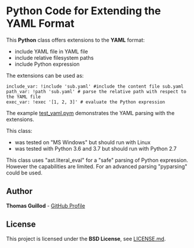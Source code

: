 # Python Code for Extending the YAML Format

This **Python** class offers extensions to the **YAML** format:
* include YAML file in YAML file
* include relative filesystem paths
* include Python expression

The extensions can be used as:
```
include_var: !include 'sub.yaml' #include the content file sub.yaml
path_var: !path 'sub.yaml' # parse the relative path with respect to the YAML file
exec_var: !exec '[1, 2, 3]' # evaluate the Python expression
```

The example [test_yaml.pym](test_yaml.py) demonstrates the YAML parsing with the extensions.

This class:
* was tested on "MS Windows" but should run with Linux
* was tested with Python 3.6 and 3.7 but should run with Python 2.7

This class uses "ast.literal_eval" for a "safe" parsing of Python expression. However the capabilities are limited.
For an advanced parsing "pyparsing" could be used.

## Author

**Thomas Guillod** - [GitHub Profile](https://github.com/otvam)

## License

This project is licensed under the **BSD License**, see [LICENSE.md](LICENSE.md).
